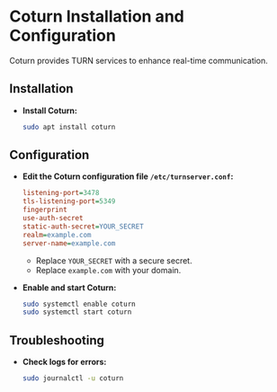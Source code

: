 # Coturn Installation and Configuration

Coturn provides TURN services to enhance real-time communication.

## Installation

- **Install Coturn:**
    ```sh
    sudo apt install coturn
    ```

## Configuration

- **Edit the Coturn configuration file `/etc/turnserver.conf`:**
    ```ini
    listening-port=3478
    tls-listening-port=5349
    fingerprint
    use-auth-secret
    static-auth-secret=YOUR_SECRET
    realm=example.com
    server-name=example.com
    ```
    - Replace `YOUR_SECRET` with a secure secret.
    - Replace `example.com` with your domain.

- **Enable and start Coturn:**
    ```sh
    sudo systemctl enable coturn
    sudo systemctl start coturn
    ```

## Troubleshooting

- **Check logs for errors:**
    ```sh
    sudo journalctl -u coturn
    ```
